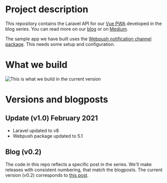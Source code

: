 # Project description
This repository contains the Laravel API for
our [Vue PWA](https://github.com/pimhooghiemstra/plintpwa-vue-1) developed in the blog series. You can read more on our [blog](https://www.blog.plint-sites.nl)
or on [Medium](https://medium.com/plint-sites).

The sample app we have built uses the [Webpush notification channel package](https://github.com/laravel-notification-channels/webpush). This needs some setup and configuration.

# What we build

![This is what we build in the current version](https://www.blog.plint-sites.nl/wordpress/wp-content/uploads/2018/11/notify-with-push.png)

# Versions and blogposts
## Update (v1.0) February 2021
* Laravel updated to v8
* Webpush package updated to 5.1
## Blog (v0.2)
The code in this repo reflects a specific post in the series. We'll make releases with consistent numbering, that match the blogposts. The current version (v0.2) corresponds to [this post](https://www.blog.plint-sites.nl/how-to-add-push-notifications-to-a-progressive-web-app/).
